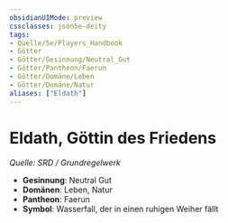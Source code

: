 ```yaml
---
obsidianUIMode: preview
cssclasses: json5e-deity
tags:
- Quelle/5e/Players_Handbook
- Götter
- Götter/Gesinnung/Neutral_Gut
- Götter/Pantheon/Faerun
- Götter/Domäne/Leben
- Götter/Domäne/Natur
aliases: ["Eldath"]
---
```

# Eldath, Göttin des Friedens
*Quelle: SRD / Grundregelwerk* 

- **Gesinnung**: Neutral Gut
- **Domänen**: Leben, Natur
- **Pantheon**: Faerun
- **Symbol**: Wasserfall, der in einen ruhigen Weiher fällt